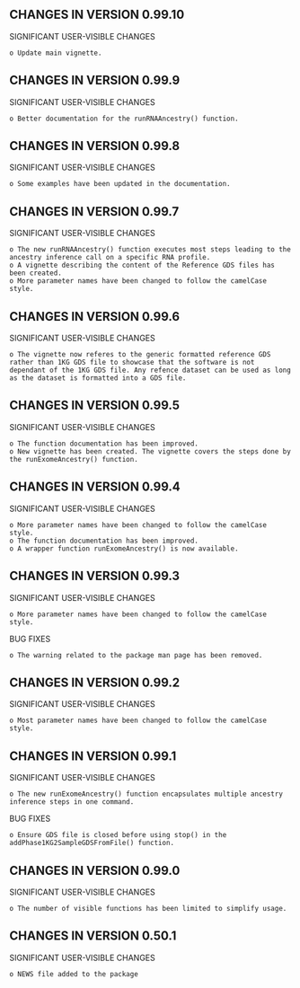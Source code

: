CHANGES IN VERSION 0.99.10
------------------------

SIGNIFICANT USER-VISIBLE CHANGES

    o Update main vignette.

CHANGES IN VERSION 0.99.9
------------------------

SIGNIFICANT USER-VISIBLE CHANGES

    o Better documentation for the runRNAAncestry() function.


CHANGES IN VERSION 0.99.8
------------------------

SIGNIFICANT USER-VISIBLE CHANGES

    o Some examples have been updated in the documentation.


CHANGES IN VERSION 0.99.7
------------------------

SIGNIFICANT USER-VISIBLE CHANGES

    o The new runRNAAncestry() function executes most steps leading to the ancestry inference call on a specific RNA profile.
    o A vignette describing the content of the Reference GDS files has been created.
    o More parameter names have been changed to follow the camelCase style.
    

CHANGES IN VERSION 0.99.6
------------------------

SIGNIFICANT USER-VISIBLE CHANGES

    o The vignette now referes to the generic formatted reference GDS rather than 1KG GDS file to showcase that the software is not dependant of the 1KG GDS file. Any refence dataset can be used as long as the dataset is formatted into a GDS file.
    

CHANGES IN VERSION 0.99.5
------------------------

SIGNIFICANT USER-VISIBLE CHANGES

    o The function documentation has been improved.
    o New vignette has been created. The vignette covers the steps done by the runExomeAncestry() function.
    

CHANGES IN VERSION 0.99.4
------------------------

SIGNIFICANT USER-VISIBLE CHANGES

    o More parameter names have been changed to follow the camelCase style.
    o The function documentation has been improved.
    o A wrapper function runExomeAncestry() is now available.
    

CHANGES IN VERSION 0.99.3
------------------------

SIGNIFICANT USER-VISIBLE CHANGES

    o More parameter names have been changed to follow the camelCase style.
    
BUG FIXES

    o The warning related to the package man page has been removed. 
    

CHANGES IN VERSION 0.99.2
------------------------

SIGNIFICANT USER-VISIBLE CHANGES

    o Most parameter names have been changed to follow the camelCase style.
    

CHANGES IN VERSION 0.99.1
------------------------

SIGNIFICANT USER-VISIBLE CHANGES

    o The new runExomeAncestry() function encapsulates multiple ancestry inference steps in one command.
    
BUG FIXES

    o Ensure GDS file is closed before using stop() in the addPhase1KG2SampleGDSFromFile() function. 

CHANGES IN VERSION 0.99.0
------------------------

SIGNIFICANT USER-VISIBLE CHANGES

    o The number of visible functions has been limited to simplify usage.

CHANGES IN VERSION 0.50.1
------------------------

SIGNIFICANT USER-VISIBLE CHANGES

    o NEWS file added to the package
